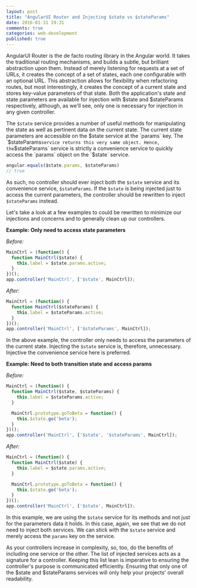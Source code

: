 ```yaml
---
layout: post
title: "AngularUI Router and Injecting $state vs $stateParams"
date: 2016-01-31 19:31
comments: true
categories: web-development
published: true
---
```

AngularUI Router is the de facto routing library in the Angular world. It takes the traditional routing mechanisms, and builds a subtle, but brilliant abstraction upon them. Instead of merely listening for requests at a set of URLs, it creates the concept of a set of states, each one configurable with an optional URL. This abstraction allows for flexibility when refactoring routes, but most interestingly, it creates the concept of a current state and stores key-value parameters of that state. Both the application's state and state parameters are available for injection with $state and $stateParams respectively, although, as we'll see, only one is necessary for injection in any given controller.

<!-- more -->

The `$state` service provides a number of useful methods for manipulating the state as well as pertinent data on the current state. The current state parameters are accessible on the $state service at the `params` key. The `$stateParams` service returns this very same object. Hence, the `$stateParams` service is strictly a convenience service to quickly access the `params` object on the `$state` service.

``` javascript
angular.equals($state.params, $stateParams)
// true
```

As such, no controller should ever inject both the `$state` service and its convenience service, `$stateParams`. If the `$state` is being injected just to access the current parameters, the controller should be rewritten to inject `$stateParams` instead.

Let's take a look at a few examples to could be rewritten to minimize our injections and concerns and to generally clean up our controllers.

**Example: Only need to access state parameters**

_Before:_
``` javascript
MainCtrl = (function() {
  function MainCtrl($state) {
    this.label = $state.params.active;
  }
})();
app.controller('MainCtrl', ['$state', MainCtrl]);
```

_After:_
``` javascript
MainCtrl = (function() {
  function MainCtrl($stateParams) {
    this.label = $stateParams.active;
  }
})();
app.controller('MainCtrl', ['$stateParams', MainCtrl]);
```

In the above example, the controller only needs to access the parameters of the current state. Injecting the `$state` service is, therefore, unnecessary. Injective the convenience service here is preferred.

**Example: Need to both transition state and access params**

_Before:_
``` javascript
MainCtrl = (function() {
  function MainCtrl($state, $stateParams) {
    this.label = $stateParams.active;
  }

  MainCtrl.prototype.goToBeta = function() {
    this.$state.go('beta');
  }
})();
app.controller('MainCtrl', ['$state', '$stateParams', MainCtrl]);
```

_After:_
``` javascript
MainCtrl = (function() {
  function MainCtrl($state) {
    this.label = $state.params.active;
  }

  MainCtrl.prototype.goToBeta = function() {
    this.$state.go('beta');
  }
})();
app.controller('MainCtrl', ['$state', MainCtrl]);
```

In this example, we are using the `$state` service for its methods and not just for the parameters data it holds. In this case, again, we see that we do not need to inject both services. We can stick with the `$state` service and merely access the `params` key on the service.

As your controllers increase in complexity, so, too, do the benefits of including one service or the other. The list of injected services acts as a signature for a controller. Keeping this list lean is imperative to ensuring the controller's purpose is communicated efficiently. Ensuring that only one of the $state and $stateParams services will only help your projects' overall readability.
